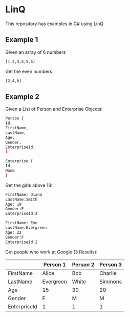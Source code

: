 # LinQ
This repository has examples in C# using LinQ
## Example 1 
Given an array of 6 numbers
```bash
[1,2,3,4,5,6]
```
Get the even numbers
```bash
[2,4,6]
```

## Example 2 
Given a List of Person and Enterprise Objects:
```bash
Person {
Id, 
FirstName,
LastName,
Age,
Gender,
EnterpriseId,
}
```
```bash
Enterprise {
Id, 
Name
}
```
Get the girls above 18:
```bash
FirstName: Diana
LastName:Smith
Age: 19
Gender:F
EnterpriseId:2

FirstName: Eve
LastName:Evergreen
Age: 22
Gender:F
EnterpriseId:2
```
Get people who work at Google (3 Results):

|   | Person 1| Person 2| Person 3
| ------------- | ------------- | ------------- | ------------- |
| FirstName |  Alice  | Bob  | Charlie  |
| LastName | Evergreen  |White  |Simmons  |
| Age|  15  | 30  |20  |
| Gender | F  | M  |M  |
| EnterpriseId | 1  |1  |1  |



















